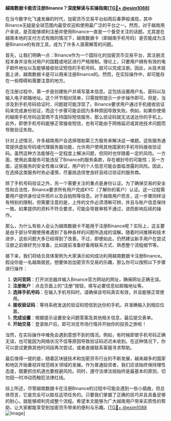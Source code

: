 **越南数据卡能否注册Binance？深度解读与实操指南[[TG💪+ @esim1088](https://t.me/s/esim1088)]**

在当今数字化飞速发展的时代，加密货币交易平台如雨后春笋般涌现，其中Binance无疑是全球范围内最受欢迎和使用最广泛的平台之一。然而，对于越南用户来说，是否能够顺利注册并使用Binance一直是一个备受关注的话题。尤其是在越南本地的支付方式有限的情况下，越南数据卡（即越南手机号码）是否能成为注册Binance的有效工具，成为了许多人亟需解答的问题。

首先，让我们明确一点：Binance作为一个国际化的加密货币交易平台，其注册流程本身并没有对用户的国籍或地区进行严格限制。理论上，只要用户拥有有效的电子邮件地址以及能够接收验证短信的手机号码，就可以完成注册。因此，从技术层面上讲，越南数据卡是可以用来注册Binance的。然而，在实际操作中，却可能存在一些障碍和需要注意的地方。

在注册过程中，第一步是创建账户并填写基本信息。这包括设置用户名、密码以及输入电子邮箱地址。这个环节相对简单，只需按照提示一步步操作即可。但是，当涉及到手机号码验证时，问题就可能浮现了。Binance要求用户通过手机接收验证码来完成身份验证，而这个步骤可能会因为多种原因导致失败。例如，如果你使用的越南手机号码运营商不支持国际短信服务，那么验证码就无法送达你的手机上。此外，即使手机号码能够正常接收短信，也有可能由于网络延迟或其他技术问题而导致验证失败。

针对上述情况，许多越南用户会选择借助第三方服务来解决这一难题。这些服务通常提供虚拟号码或代理服务器功能，允许用户使用其他国家的手机号码接收验证码。虽然这种方法能够在一定程度上解决问题，但同时也伴随着一定的风险。一方面，使用此类服务可能违反了Binance的服务条款，存在被封号的可能性；另一方面，这些服务的安全性难以保证，用户的个人信息可能会面临泄露的风险。因此，在选择这类服务时务必谨慎，尽量挑选信誉良好且经过验证的服务商。

除了手机号码验证之外，另一个需要关注的重点是身份认证。为了确保交易的安全性和合法性，Binance要求所有用户完成KYC（了解你的客户）认证。这一过程需要用户提供身份证件照片以及自拍照等信息。对于越南用户而言，这一步骤同样没有特别的限制，但需要注意的是，上传的文件必须清晰可辨，并且与账户信息保持一致。如果提供的资料不符合要求，可能会导致审核不通过，进而影响后续的操作。

那么，为什么有些人会认为越南数据卡不能用于注册Binance呢？实际上，这主要是由于部分早期使用者遇到了各种各样的问题所造成的误解。随着时间推移和技术进步，这些问题大多已经得到了改善。不过，即便如此，仍然建议新手用户在尝试注册之前做好充分准备，比如提前准备好备用联系方式、熟悉整个流程细节等。

接下来，我们将结合具体案例为大家演示如何成功利用越南数据卡注册Binance。假设你是一名越南居民，想要体验加密货币交易的乐趣，那么你可以按照以下步骤进行操作：

1. **访问官网**：打开浏览器并输入Binance官方网站的网址，确保网址正确无误。
2. **注册账户**：点击页面上的“注册”按钮，填写必要信息如邮箱地址等。
3. **选择手机号码**：在输入手机号码时，请确保该号码真实有效，并且能够正常使用。
4. **接收验证码**：等待系统发送的验证码短信到达你的手机，并准确输入到相应位置。
5. **完成设置**：根据提示设置安全问题答案及其他相关信息，最后提交表单。
6. **开始交易**：登录账户后，即可浏览市场行情并开始你的投资之旅啦！

当然，在实际操作中难免会遇到意想不到的情况。例如，有时候即使手机号码正确无误，也可能因为网络状况不佳等原因导致验证码迟迟未收到。在这种情况下，你可以尝试更换其他时间段再次尝试，或者直接联系客服寻求帮助。

最后值得一提的是，随着区块链技术和加密货币行业的不断发展，越来越多的国家和地区开始重视并规范相关领域的发展。作为普通投资者，我们应该始终保持理性态度，既要抓住机遇也要规避风险。同时，遵守法律法规始终是最基本的原则，切勿因一时冲动而触犯法律红线。

综上所述，尽管越南数据卡在注册Binance的过程中可能会遇到一些小插曲，但总体而言，它是完全可以胜任这项任务的。只要我们掌握了正确的技巧并且具备足够的耐心，就能够顺利完成整个流程。希望本文能够为广大越南用户带来实质性的帮助，让大家都能享受到加密货币带来的便利与乐趣。[[TG💪+ @esim1088](https://t.me/s/esim1088) ![Image](https://i.postimg.cc/4NQfJmqS/Snipaste-2025-05-13-00-14-12.png)]